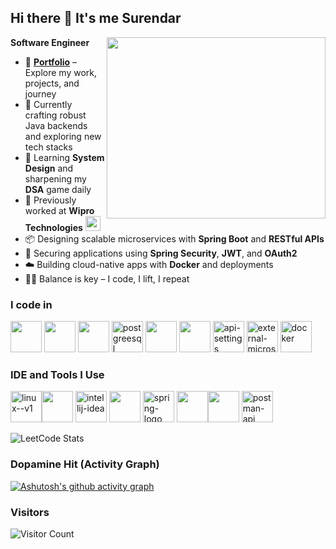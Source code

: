 ## Hi there 👋 It's me Surendar 

**Software Engineer**
<img align="right" width="350" height="290" src="https://i.pinimg.com/originals/47/f0/34/47f0342cec72b800463bf003eac1257e.gif">
- 🔗 [**Portfolio**](https://yerus1.github.io/Portfolio/) – Explore my work, projects, and journey
- 🔭 Currently crafting robust Java backends and exploring new tech stacks  
- 🌱 Learning **System Design** and sharpening my **DSA** game daily  
- 💼 Previously worked at **Wipro Technologies** <img src="https://upload.wikimedia.org/wikipedia/commons/a/a0/Wipro_Primary_Logo_Color_RGB.svg" height="24" width="24">  
- 📦 Designing scalable microservices with **Spring Boot** and **RESTful APIs**  
- 🔐 Securing applications using **Spring Security**, **JWT**, and **OAuth2**  
- ☁️ Building cloud-native apps with **Docker** and deployments  
- 🧘‍♂️ Balance is key – I code, I lift, I repeat  


### I code in
<img height="50" width="50" src="https://img.icons8.com/color/48/000000/html-5.png" /> <img height="50" width="50" src="https://img.icons8.com/color/48/000000/css3.png" /> 
<img height="50" width="50" src="https://img.icons8.com/color/48/000000/javascript.png"/>
<img width="50" height="50" src="https://img.icons8.com/color/48/postgreesql.png" alt="postgreesql"/>
<img height="50" width="50" src="https://img.icons8.com/color/48/000000/java-coffee-cup-logo.png" />
<img height="50" width="50" src="https://img.icons8.com/color/48/000000/spring-logo.png"/>
<img width="50" height="50" src="https://img.icons8.com/nolan/64/api-settings.png" alt="api-settings"/>
<img width="50" height="50" src="https://img.icons8.com/external-soft-fill-juicy-fish/60/external-microservice-microservices-soft-fill-soft-fill-juicy-fish.png" alt="external-microservice-microservices-soft-fill-soft-fill-juicy-fish"/>
<img width="50" height="50" src="https://img.icons8.com/fluency/48/docker.png" alt="docker"/>


### IDE and Tools I Use
<img width="50" height="50" src="https://img.icons8.com/color/48/linux--v1.png" alt="linux--v1"/><img height="50" width="50" src="https://img.icons8.com/color/48/000000/visual-studio-code-2019.png"/> <img width="50" height="50" src="https://img.icons8.com/color/48/intellij-idea.png" alt="intellij-idea"/> <img height="50" width="50" src="https://img.icons8.com/color/50/000000/git.png"/> <img width="50" height="50" src="https://img.icons8.com/office/40/spring-logo.png" alt="spring-logo"/> <img height="50" src="https://img.icons8.com/officel/480/null/java-eclipse.png"/><img height="50" src="https://img.icons8.com/color/480/null/notion--v1.png" /> 
<img width="50" height="50" src="https://img.icons8.com/dusk/64/postman-api.png" alt="postman-api"/>

![LeetCode Stats](https://leetcard.jacoblin.cool/neo124?theme=dark&font=Noto%20Sans%20Mahajani&ext=heatmap)

### Dopamine Hit (Activity Graph)
[![Ashutosh's github activity graph](https://github-readme-activity-graph.vercel.app/graph?username=yerus1&bg_color=000000&color=ffffff&line=04ff00&point=ffffff&area=true&hide_border=true)](https://github.com/ashutosh00710/github-readme-activity-graph)

### Visitors 
![Visitor Count](https://profile-counter.glitch.me/yerus1/count.svg)
